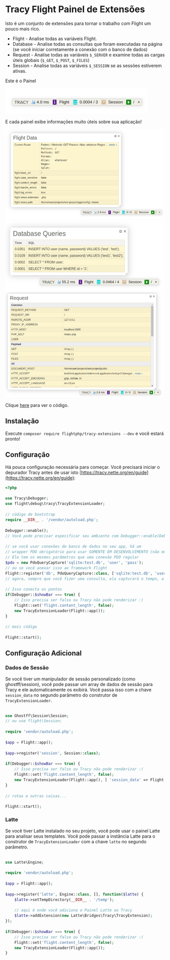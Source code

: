 Tracy Flight Painel de Extensões
=====

Isto é um conjunto de extensões para tornar o trabalho com Flight um pouco mais rico.

- Flight - Analise todas as variáveis Flight.
- Database - Analise todas as consultas que foram executadas na página (se você iniciar corretamente a conexão com o banco de dados)
- Request - Analise todas as variáveis `$_SERVER` e examine todas as cargas úteis globais (`$_GET`, `$_POST`, `$_FILES`)
- Session - Analise todas as variáveis `$_SESSION` se as sessões estiverem ativas.

Este é o Painel

![Flight Bar](https://raw.githubusercontent.com/flightphp/tracy-extensions/master/flight-tracy-bar.png)

E cada painel exibe informações muito úteis sobre sua aplicação!

![Flight Data](https://raw.githubusercontent.com/flightphp/tracy-extensions/master/flight-var-data.png)
![Flight Database](https://raw.githubusercontent.com/flightphp/tracy-extensions/master/flight-db.png)
![Flight Request](https://raw.githubusercontent.com/flightphp/tracy-extensions/master/flight-request.png)

Clique [here](https://github.com/flightphp/tracy-extensions) para ver o código.

Instalação
-------
Execute `composer require flightphp/tracy-extensions --dev` e você estará pronto!

Configuração
-------
Há pouca configuração necessária para começar. Você precisará iniciar o depurador Tracy antes de usar isto [https://tracy.nette.org/en/guide](https://tracy.nette.org/en/guide):

```php
<?php

use Tracy\Debugger;
use flight\debug\tracy\TracyExtensionLoader;

// código de bootstrap
require __DIR__ . '/vendor/autoload.php';

Debugger::enable();
// Você pode precisar especificar seu ambiente com Debugger::enable(Debugger::DEVELOPMENT)

// se você usar conexões de banco de dados no seu app, há um
// wrapper PDO obrigatório para usar SOMENTE EM DESENVOLVIMENTO (não em produção, por favor!)
// Ele tem os mesmos parâmetros que uma conexão PDO regular
$pdo = new PdoQueryCapture('sqlite:test.db', 'user', 'pass');
// ou se você anexar isso ao framework Flight
Flight::register('db', PdoQueryCapture::class, ['sqlite:test.db', 'user', 'pass']);
// agora, sempre que você fizer uma consulta, ela capturará o tempo, a consulta e os parâmetros

// Isso conecta os pontos
if(Debugger::$showBar === true) {
	// Isso precisa ser falso ou Tracy não pode renderizar :(
	Flight::set('flight.content_length', false);
	new TracyExtensionLoader(Flight::app());
}

// mais código

Flight::start();
```

## Configuração Adicional

### Dados de Sessão
Se você tiver um manipulador de sessão personalizado (como ghostff/session), você pode passar um array de dados de sessão para Tracy e ele automaticamente os exibirá. Você passa isso com a chave `session_data` no segundo parâmetro do construtor de `TracyExtensionLoader`.

```php

use Ghostff\Session\Session;
// ou use flight\Session;

require 'vendor/autoload.php';

$app = Flight::app();

$app->register('session', Session::class);

if(Debugger::$showBar === true) {
	// Isso precisa ser falso ou Tracy não pode renderizar :(
	Flight::set('flight.content_length', false);
	new TracyExtensionLoader(Flight::app(), [ 'session_data' => Flight::session()->getAll() ]);
}

// rotas e outras coisas...

Flight::start();
```

### Latte

Se você tiver Latte instalado no seu projeto, você pode usar o painel Latte para analisar seus templates. Você pode passar a instância Latte para o construtor de `TracyExtensionLoader` com a chave `latte` no segundo parâmetro.

```php

use Latte\Engine;

require 'vendor/autoload.php';

$app = Flight::app();

$app->register('latte', Engine::class, [], function($latte) {
	$latte->setTempDirectory(__DIR__ . '/temp');

	// aqui é onde você adiciona o Painel Latte ao Tracy
	$latte->addExtension(new Latte\Bridges\Tracy\TracyExtension);
});

if(Debugger::$showBar === true) {
	// Isso precisa ser falso ou Tracy não pode renderizar :(
	Flight::set('flight.content_length', false);
	new TracyExtensionLoader(Flight::app());
}
```